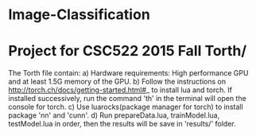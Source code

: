 # Image-Classification
Project for CSC522 2015 Fall
Torth/
======================================================= 
The Torth file contain:
a) Hardware requirements: High performance GPU and at least 1.5G memory of the GPU.
b) Follow the instructions on http://torch.ch/docs/getting-started.html#_ to install lua and torch. If installed successively, run the command 'th' in the terminal will open the console for torch.
c) Use luarocks(package manager for torch) to install package 'nn' and 'cunn'.
d) Run prepareData.lua, trainModel.lua, testModel.lua in order, then the results will be save in 'results/' folder.
